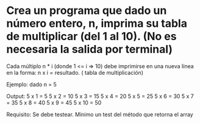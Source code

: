 # Crea un programa que dado un número entero, n, imprima su tabla de multiplicar (del 1 al 10). (No es necesaria la salida por terminal)
Cada múltiplo n * i (donde 1 <= i => 10) debe imprimirse en una nueva línea en la forma: n x i = resultado. ( tabla de multiplicación)

Ejemplo: dado n = 5

Output:
5 x 1 = 5
5 x 2 = 10
5 x 3 = 15
5 x 4 = 20
5 x 5 = 25
5 x 6 = 30
5 x 7 = 35
5 x 8 = 40
5 x 9 = 45
5 x 10 = 50

Requisito:
Se debe testear. Mínimo un test del método que retorna el array